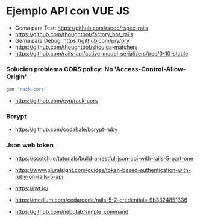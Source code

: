 # Ejemplo API con VUE JS

* Gema para Test: https://github.com/rspec/rspec-rails
* https://github.com/thoughtbot/factory_bot_rails
* Gema para Debug: https://github.com/pry/pry
* https://github.com/thoughtbot/shoulda-matchers
* https://github.com/rails-api/active_model_serializers/tree/0-10-stable


### Solucion problema CORS policy: No 'Access-Control-Allow-Origin'

~~~ruby
gem 'rack-cors'
~~~

* https://github.com/cyu/rack-cors

### Bcrypt

* https://github.com/codahale/bcrypt-ruby


### Json web token

* https://scotch.io/tutorials/build-a-restful-json-api-with-rails-5-part-one

* https://www.pluralsight.com/guides/token-based-authentication-with-ruby-on-rails-5-api

* https://jwt.io/

* https://medium.com/cedarcode/rails-5-2-credentials-9b3324851336

* https://github.com/nebulab/simple_command